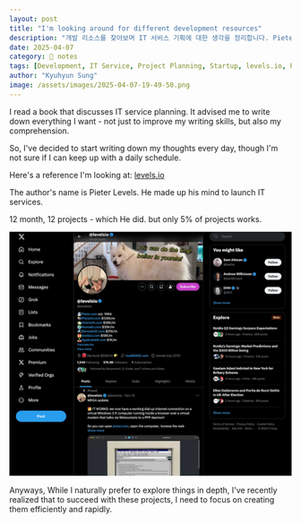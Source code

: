 ```yaml
---
layout: post
title: "I'm looking around for different development resources"
description: "개발 리소스를 찾아보며 IT 서비스 기획에 대한 생각을 정리합니다. Pieter Levels의 12개월 12프로젝트 경험을 통해 배운 효율적인 프로젝트 접근법에 대해 나눕니다."
date: 2025-04-07
category: 📒 notes
tags: [Development, IT Service, Project Planning, Startup, levels.io, Personal Notes]
author: "Kyuhyun Sung"
image: /assets/images/2025-04-07-19-49-50.png
---
```


I read a book that discusses IT service planning. It advised me to write down everything I want - not just to improve my writing skills, but also my comprehension.

So, I've decided to start writing down my thoughts every day, though I'm not sure if I can keep up with a daily schedule.

Here's a reference I'm looking at: [levels.io](https://levels.io/blog/)

The author's name is Pieter Levels. He made up his mind to launch IT services.

12 month, 12 projects - which He did.  but only 5% of projects works. 

![](/assets/images/2025-04-07-19-49-50.png)

Anyways, While I naturally prefer to explore things in depth, I've recently realized that to succeed with these projects, I need to focus on creating them efficiently and rapidly.



